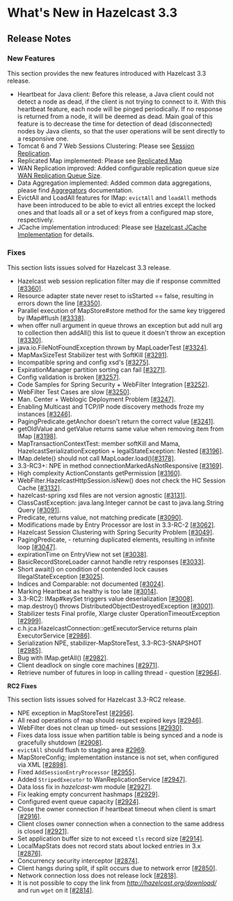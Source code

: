 # What's New in Hazelcast 3.3



## Release Notes

### New Features
This section provides the new features introduced with Hazelcast 3.3 release. 

- Heartbeat for Java client: Before this release, a Java client could not detect a node as dead, if the client is not trying to connect to it. With this heartbeat feature, each node will be pinged periodically. If no response is returned from a node, it will be deemed as dead. Main goal of this feature is to decrease the time for detection of dead (disconnected) nodes by Java clients, so that the user operations will be sent directly to a responsive one.
- Tomcat 6 and 7 Web Sessions Clustering: Please see [Session Replication](#session-replication).
- Replicated Map implemented: Please see [Replicated Map](#replicated-map-beta)
- WAN Replication improved: Added configurable replication queue size [WAN Replication Queue Size](#wan-replication-queue-size).
- Data Aggregation implemented: Added common data aggregations, please find [Aggregators](#aggregators) documentation.
- EvictAll and LoadAll features for IMap: `evictAll` and `loadAll` methods have been introduced to be able to evict all entries except the locked ones and that loads all or a set of keys from a configured map store, respectively.
- JCache implementation introduced: Please see [Hazelcast JCache Implementation](#hazelcast-jcache-implementation) for details.

### Fixes

This section lists issues solved for Hazelcast 3.3 release.

- Hazelcast web session replication filter may die if response committed [[#3360]](https://github.com/hazelcast/hazelcast/issues/3360).
- Resource adapter state never reset to isStarted == false, resulting in errors down the line [[#3350]](https://github.com/hazelcast/hazelcast/issues/3350).
- Parallel execution of MapStore#store method for the same key triggered by IMap#flush [[#3338]](https://github.com/hazelcast/hazelcast/issues/3338).
- when offer null argument in queue throws an exception but add null arg to collection then addAll() this list to queue it doesn't throw an exception [[#3330]](https://github.com/hazelcast/hazelcast/issues/3330).
- java.io.FileNotFoundException thrown by MapLoaderTest [[#3324]](https://github.com/hazelcast/hazelcast/issues/3324).
- MapMaxSizeTest Stabilizer test with SoftKill [[#3291]](https://github.com/hazelcast/hazelcast/issues/3291).
- Incompatible spring and config xsd's [[#3275]](https://github.com/hazelcast/hazelcast/issues/3275).
- ExpirationManager partition sorting can fail [[#3271]](https://github.com/hazelcast/hazelcast/issues/3271).
- Config validation is broken [[#3257]](https://github.com/hazelcast/hazelcast/issues/3257).
- Code Samples for Spring Security + WebFilter Integration [[#3252]](https://github.com/hazelcast/hazelcast/issues/3252).
- WebFilter Test Cases are slow [[#3250]](https://github.com/hazelcast/hazelcast/issues/3250).
- Man. Center + Weblogic Deployment Problem [[#3247]](https://github.com/hazelcast/hazelcast/issues/3247).
- Enabling Multicast and TCP/IP node discovery methods froze my instances [[#3246]](https://github.com/hazelcast/hazelcast/issues/3246).
- PagingPredicate.getAnchor doesn't return the correct value [[#3241]](https://github.com/hazelcast/hazelcast/issues/3241).
- getOldValue and getValue returns same value when removing item from IMap [[#3198]](https://github.com/hazelcast/hazelcast/issues/3198).
- MapTransactionContextTest: member softKill and Mama, HazelcastSerializationException + IegalStateException: Nested [[#3196]](https://github.com/hazelcast/hazelcast/issues/3196).
- IMap.delete() should not call MapLoader.load()[[#3178]](https://github.com/hazelcast/hazelcast/issues/3178).
- 3.3-RC3+: NPE in method connectionMarkedAsNotResponsive [[#3169]](https://github.com/hazelcast/hazelcast/issues/3169).
- High complexity ActionConstants getPermission [[#3160]](https://github.com/hazelcast/hazelcast/issues/3160).
- WebFilter.HazelcastHttpSession.isNew() does not check the HC Session Cache [[#3132]](https://github.com/hazelcast/hazelcast/issues/3132).
- hazelcast-spring xsd files are not version agnostic [[#3131]](https://github.com/hazelcast/hazelcast/issues/3131).
- ClassCastException: java.lang.Integer cannot be cast to java.lang.String Query [[#3091]](https://github.com/hazelcast/hazelcast/issues/3091).
- Predicate, returns value, not matching predicate [[#3090]](https://github.com/hazelcast/hazelcast/issues/3090).
- Modifications made by Entry Processor are lost in 3.3-RC-2 [[#3062]](https://github.com/hazelcast/hazelcast/issues/3062).
- Hazelcast Session Clustering with Spring Security Problem [[#3049]](https://github.com/hazelcast/hazelcast/issues/3049).
- PagingPredicate, - returning duplicated elements, resulting in infinite loop [[#3047]](https://github.com/hazelcast/hazelcast/issues/3047).
- expirationTime on EntryView not set [[#3038]](https://github.com/hazelcast/hazelcast/issues/3038).
- BasicRecordStoreLoader cannot handle retry responses [[#3033]](https://github.com/hazelcast/hazelcast/issues/3033). 
- Short await() on condition of contended lock causes IllegalStateException [[#3025]](https://github.com/hazelcast/hazelcast/issues/3025). 
- Indices and Comparable<T>: not documented [[#3024]](https://github.com/hazelcast/hazelcast/issues/3024). 
- Marking Heartbeat as healthy is too late [[#3014]](https://github.com/hazelcast/hazelcast/issues/3014).
- 3.3-RC2: IMap#keySet triggers value deserialization [[#3008]](https://github.com/hazelcast/hazelcast/issues/3008).
- map.destroy() throws DistributedObjectDestroyedException [[#3001]](https://github.com/hazelcast/hazelcast/issues/3001).
- Stabilizer tests Final profile, Xlarge cluster OperationTimeoutException [[#2999]](https://github.com/hazelcast/hazelcast/issues/2999).
- c.h.jca.HazelcastConnection::getExecutorService returns plain ExecutorService [[#2986]](https://github.com/hazelcast/hazelcast/issues/2986).
- Serialization NPE, stabilizer-MapStoreTest, 3.3-RC3-SNAPSHOT [[#2985]](https://github.com/hazelcast/hazelcast/issues/2985).
- Bug with IMap.getAll() [[#2982]](https://github.com/hazelcast/hazelcast/issues/2982).
- Client deadlock on single core machines [[#2971]](https://github.com/hazelcast/hazelcast/issues/2971).
- Retrieve number of futures in loop in calling thread - question [[#2964]](https://github.com/hazelcast/hazelcast/issues/2964).


**RC2 Fixes**

This section lists issues solved for Hazelcast 3.3-RC2 release.

-	NPE exception in MapStoreTest [[#2956]](https://github.com/hazelcast/hazelcast/issues/2956).
-	All read operations of map should respect expired keys [[#2946]](https://github.com/hazelcast/hazelcast/issues/2946).
-	WebFilter does not clean up timed-	out sessions [[#2930]](https://github.com/hazelcast/hazelcast/issues/2930).
-	Fixes data loss issue when partition table is being synced and a node is gracefully shutdown [[#2908]](https://github.com/hazelcast/hazelcast/issues/2908).
-	`evictAll` should flush to staging area [#2969](https://github.com/hazelcast/hazelcast/issues/2969).
-	MapStoreConfig; implementation instance is not set, when configured via XML [[#2898]](https://github.com/hazelcast/hazelcast/issues/2898).
-	Fixed `AddSessionEntryProcessor` [[#2955]](https://github.com/hazelcast/hazelcast/issues/2955).
-   Added `StripedExecutor` to WanReplicationService [[#2947]](https://github.com/hazelcast/hazelcast/issues/2947).
-	Data loss fix in *hazelcast-wm* module [[#2927]](https://github.com/hazelcast/hazelcast/issues/2927).
-	Fix leaking empty concurrent hashmaps [[#2929]](https://github.com/hazelcast/hazelcast/issues/2929).
-	Configured event queue capacity [[#2924]](https://github.com/hazelcast/hazelcast/issues/2924).
-	Close the owner connection if heartbeat timeout when client is smart [[#2916]](https://github.com/hazelcast/hazelcast/issues/2916).
-	Client closes owner connection when a connection to the same address is closed [[#2921]](https://github.com/hazelcast/hazelcast/issues/2921).
-	Set application buffer size to not exceed `tls` record size [[#2914]](https://github.com/hazelcast/hazelcast/issues/2914).
-	LocalMapStats does not record stats about locked entries in 3.x [[#2876]](https://github.com/hazelcast/hazelcast/issues/2876).
-	Concurrency security interceptor [[#2874]](https://github.com/hazelcast/hazelcast/issues/2874).
-	Client hangs during split, if split occurs due to network error [[#2850]](https://github.com/hazelcast/hazelcast/issues/2850).
-	Network connection loss does not release lock [[#2818]](https://github.com/hazelcast/hazelcast/issues/2818).
-	It is not possible to copy the link from *http://hazelcast.org/download/* and run `wget` on it [[#2814]](https://github.com/hazelcast/hazelcast/issues/2814).










